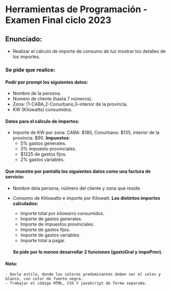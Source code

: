 # Herramientas de Programación -Examen Final ciclo 2023

## Enunciado:
- Realizar el cálculo de importe de consumo de luz mostrar los detalles de los importes.

### Se pide que realice:

#### Pedir por prompt los siguientes datos:
- Nombre de la persona.
- Numero de cliente (hasta 7 números).
- Zona: (1-CABA,2-Conurbano,3-interior de la provincia.
- KW (Kilowatts) consumidos.

#### Datos para el cálculo de importes:
- Importe de KW por zona: CABA: $180, Conurbano: $135, interior de la provincia: $90.
 __Impuestos__:
   - 5% gastos generales.
   - 3% impuesto provinciales.
   - $1225 de gastos fijos.
   - 2% gastos variables.

#### Que muestre por pantalla los siguientes datos como una factura de servicio:
- Nombre dela persona, núimero del cliente y zona que reside.
- Consumo de KIilowatts e importe por Kilowatt.
  __Los distintos importes calculados:__
     - Importe total por kilowarrs consumidos.
     - Importe de gastos generales.
     - Importe de impuestos provinciales.
     - Importe de gastos fijos.
     - Importe de gastos variables.
     - Importe total a pagar.

  #### Se pide por lo menos desarrollar 2 funciones (gastoGral y impoProv).

#### Nota: 
    - Darle estilo, donde los colores predominantes deben ser el celes y blanco, con color de fuente negra.
    - Trabajar el código HTML, CSS Y javaScript de forma separada.
